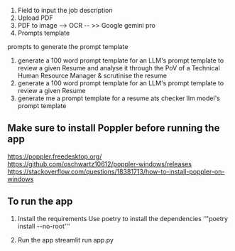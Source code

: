 1. Field to input the job description
2. Upload PDF
3. PDF to image --> OCR -- >> Google gemini pro
4. Prompts template

prompts to generate the prompt template
1. generate a 100 word prompt template for an LLM's prompt template to review a given Resume and analyse it through the PoV of a Technical Human Resource Manager & scrutinise the resume
2. generate a 100 word prompt template for an LLM's prompt template to review a given Resume 
3. generate me a prompt template for a resume ats checker llm model's prompt template

## Make sure to install Poppler before running the app
https://poppler.freedesktop.org/
https://github.com/oschwartz10612/poppler-windows/releases
https://stackoverflow.com/questions/18381713/how-to-install-poppler-on-windows

## To run the app
1. Install the requirements
Use poetry to install the dependencies
'''poetry install --no-root'''

2. Run the app
streamlit run app.py